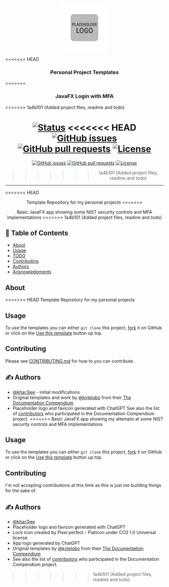 <p align="center">
  <a href="" rel="noopener">
 <img width=150px height=150px src="./assets/placeholder-logo.png" alt="Placeholder logo"></a>
</p>

<<<<<<< HEAD
<h3 align="center">Personal Project Templates</h3>
=======
<h3 align="center">JavaFX Login with MFA</h3>
>>>>>>> 1a4b101 (Added project files, readme and todo)

<div align="center">

  [![Status](https://img.shields.io/badge/status-active-success.svg)]() 
<<<<<<< HEAD
  [![GitHub issues](https://img.shields.io/github/issues/khar3jee/personal_templates)](https://github.com/khar3jee/personal_templates/issues)
  [![GitHub pull requests](https://img.shields.io/github/issues-pr/khar3jee/personal_templates)](https://github.com/khar3jee/personal_templates/pulls)
  [![License](https://img.shields.io/github/license/khar3jee/personal_templates?color=blue)](/LICENSE)
=======
  [![GitHub issues](https://img.shields.io/github/issues/khar3jee/JavaFXLoginMFA)](https://github.com/khar3jee/JavaFXLoginMFA/issues)
  [![GitHub pull requests](https://img.shields.io/github/issues-pr/khar3jee/JavaFXLoginMFA)](https://github.com/khar3jee/JavaFXLoginMFA/pulls)
  [![License](https://img.shields.io/github/license/khar3jee/JavaFXLoginMFA?color=blue)](/LICENSE)
>>>>>>> 1a4b101 (Added project files, readme and todo)

</div>

---

<<<<<<< HEAD
<p align="center"> Template Repository for my personal projects
=======
<p align="center"> Basic JavaFX app showing some NIST security controls and MFA implementations 
>>>>>>> 1a4b101 (Added project files, readme and todo)
    <br> 
</p>

## 📝 Table of Contents
- [About](#about)
- [Usage](#usage)
- [TODO](./TODO.md)
- [Contributing](./CONTRIBUTING.md)
- [Authors](#authors)
- [Acknowledgments](#acknowledgement)

## About <a name = "about"></a>
<<<<<<< HEAD
Template Repository for my personal projects

## Usage <a name="usage"></a>

To use the templates you can either `git clone` this project, [fork](https://github.com/khar3jee/personal_templates/fork) it on GitHub or click on the [Use this template](https://github.com/khar3jee/personal_templates/generate) button up top.

## Contributing
Please see [CONTRIBUTING.md](CONTRIBUTING.md) for how to you can contribute.

## ✍️ Authors <a name = "authors"></a>
- [@khar3jee](https://github.com/khar3jee) - initial modifications
- Original templates and work by [@kylelobo](https://github.com/kylelobo) from their [The Documentation Compendium](https://github.com/kylelobo/The-Documentation-Compendium/) 
- Placeholder logo and favicon generated with ChatGPT
See also the list of [contributors](https://github.com/kylelobo/The-Documentation-Compendium/contributors) who participated in the Documentation Compendium project.
=======
Basic JavaFX app showing my attempts at some NIST security controls and MFA implementations

## Usage <a name="usage"></a>

To use the templates you can either `git clone` this project, [fork](https://github.com/khar3jee/JavaFXLoginMFA/fork) it on GitHub or click on the [Use this template](https://github.com/khar3jee/JavaFXLoginMFA/generate) button up top.

## Contributing
I'm not accepting contributions at this time as this is just me building things for the sake of.

## ✍️ Authors <a name = "authors"></a>
- [@khar3jee](https://github.com/khar3jee)
- Placeholder logo and favicon generated with ChatGPT
- Lock icon created by Pixel perfect - Flaticon under CC0 1.0 Universal license
- App logo generated by ChatGPT
- Original templates by [@kylelobo](https://github.com/kylelobo) from their [The Documentation Compendium](https://github.com/kylelobo/The-Documentation-Compendium/) 
- See also the list of [contributors](https://github.com/kylelobo/The-Documentation-Compendium/contributors) who participated in the Documentation Compendium project.
>>>>>>> 1a4b101 (Added project files, readme and todo)

